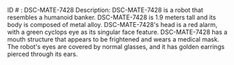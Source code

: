 ID # : DSC-MATE-7428
Description: DSC-MATE-7428 is a robot that resembles a humanoid banker. DSC-MATE-7428 is 1.9 meters tall and its body is composed of metal alloy. DSC-MATE-7428's head is a red alarm, with a green cyclops eye as its singular face feature. DSC-MATE-7428 has a mouth structure that appears to be frightened and wears a medical mask. The robot's eyes are covered by normal glasses, and it has golden earrings pierced through its ears.